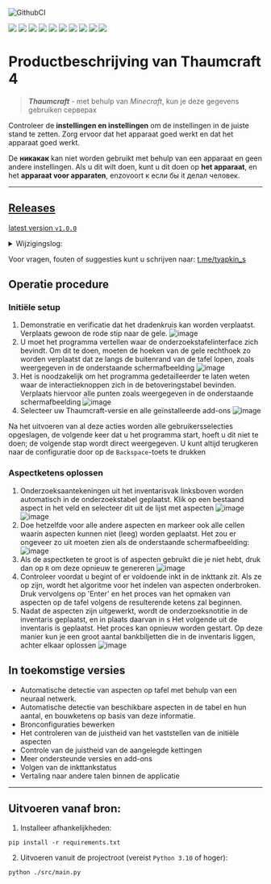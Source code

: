 ![GithubCI](https://github.com/SergTyapkin/thaumcraft-auto-researcher/actions/workflows/auto-translate-readme.yml/badge.svg)

[![](https://img.shields.io/badge/русский-_?style=for-the-badge&logo=readme&color=white)](https://github.com/SergTyapkin/thaumcraft-auto-researcher/blob/README_TRANSLATIONS/russian.md)
[![](https://img.shields.io/badge/english-_?style=for-the-badge&logo=readme&color=white)](https://github.com/SergTyapkin/thaumcraft-auto-researcher/blob/README_TRANSLATIONS/english.md)
[![](https://img.shields.io/badge/中文(简体)-_?style=for-the-badge&logo=readme&color=white)](https://github.com/SergTyapkin/thaumcraft-auto-researcher/blob/README_TRANSLATIONS/chinese%20(simplified).md)
[![](https://img.shields.io/badge/中文(传统)-_?style=for-the-badge&logo=readme&color=white)](https://github.com/SergTyapkin/thaumcraft-auto-researcher/blob/README_TRANSLATIONS/chinese%20(traditional).md)
[![](https://img.shields.io/badge/arabic(العربية)-_?style=for-the-badge&logo=readme&color=white)](https://github.com/SergTyapkin/thaumcraft-auto-researcher/blob/README_TRANSLATIONS/arabic.md)
[![](https://img.shields.io/badge/español-_?style=for-the-badge&logo=readme&color=white)](https://github.com/SergTyapkin/thaumcraft-auto-researcher/blob/README_TRANSLATIONS/spanish.md)
[![](https://img.shields.io/badge/italiano-_?style=for-the-badge&logo=readme&color=white)](https://github.com/SergTyapkin/thaumcraft-auto-researcher/blob/README_TRANSLATIONS/italian.md)
[![](https://img.shields.io/badge/Deutsch-_?style=for-the-badge&logo=readme&color=white)](https://github.com/SergTyapkin/thaumcraft-auto-researcher/blob/README_TRANSLATIONS/dutch.md)
[![](https://img.shields.io/badge/hindi(हिन्दी)-_?style=for-the-badge&logo=readme&color=white)](https://github.com/SergTyapkin/thaumcraft-auto-researcher/blob/README_TRANSLATIONS/hindi.md)
[![](https://img.shields.io/badge/korean(한국어)-_?style=for-the-badge&logo=readme&color=white)](https://github.com/SergTyapkin/thaumcraft-auto-researcher/blob/README_TRANSLATIONS/korean.md)


# Productbeschrijving van Thaumcraft 4
> _**Thaumcraft**_ - met behulp van _Minecraft_, kun je deze gegevens gebruiken серверах

Controleer de **instellingen en instellingen** om de instellingen in de juiste stand te zetten.
Zorg ervoor dat het apparaat goed werkt en dat het apparaat goed werkt.

De **никакак** kan niet worden gebruikt met behulp van een apparaat en geen andere instellingen. 
Als u dit wilt doen, kunt u dit doen op **het apparaat**, en het **apparaat voor apparaten**, enzovoort к если бы it делал человек.

---

## [Releases](https://github.com/SergTyapkin/thaumcraft-auto-researcher/releases)
[latest version `v1.0.0`](https://github.com/SergTyapkin/thaumcraft-auto-researcher/releases/tag/v1.0.0)
<details>
<summary>Wijzigingslog:</summary>

- Het is een goed idee om dit te doen bril
- De resolutie van aspectketens is ~2 keer versneld
- Logboekregistratie toegevoegd aan .log-bestanden in het uitvoerbare .exe-bestand
- Sluitknop toegevoegd
</details>


Voor vragen, fouten of suggesties kunt u schrijven naar: [t.me/tyapkin_s](https://t.me/tyapkin_s)

## Operatie procedure
### Initiële setup
1. Demonstratie en verificatie dat het dradenkruis kan worden verplaatst. 
Verplaats gewoon de rode stip naar de gele.
![image](https://github.com/SergTyapkin/thaumcraft-auto-researcher/blob/master/README_images/enroll.png?raw=true)
2. U moet het programma vertellen waar de onderzoekstafelinterface zich bevindt. 
Om dit te doen, moeten de hoeken van de gele rechthoek zo worden verplaatst dat ze langs de buitenrand van de tafel lopen, zoals weergegeven in de onderstaande schermafbeelding
![image](https://github.com/SergTyapkin/thaumcraft-auto-researcher/blob/master/README_images/find_table.png?raw=true)
3. Het is noodzakelijk om het programma gedetailleerder te laten weten waar de interactieknoppen zich in de betoveringstabel bevinden.
Verplaats hiervoor alle punten zoals weergegeven in de onderstaande schermafbeelding
![image](https://github.com/SergTyapkin/thaumcraft-auto-researcher/blob/master/README_images/setup_controls.png?raw=true)
4. Selecteer uw Thaumcraft-versie en alle geïnstalleerde add-ons
![image](https://github.com/SergTyapkin/thaumcraft-auto-researcher/blob/master/README_images/setup_version_and_addons.png?raw=true) 

Na het uitvoeren van al deze acties worden alle gebruikersselecties opgeslagen,
de volgende keer dat u het programma start, hoeft u dit niet te doen; de volgende stap wordt direct weergegeven.
U kunt altijd terugkeren naar de configuratie door op de `Backspace`-toets te drukken

### Aspectketens oplossen
1. Onderzoeksaantekeningen uit het inventarisvak linksboven worden automatisch in de onderzoekstabel geplaatst.
Klik op een bestaand aspect in het veld en selecteer dit uit de lijst met aspecten
![image](https://github.com/SergTyapkin/thaumcraft-auto-researcher/blob/master/README_images/setup_table_aspects.png?raw=true)
![image](https://github.com/SergTyapkin/thaumcraft-auto-researcher/blob/master/README_images/setup_table_aspects_1.png?raw=true)
2. Doe hetzelfde voor alle andere aspecten en markeer ook alle cellen waarin
aspecten kunnen niet (leeg) worden geplaatst. Het zou er ongeveer zo uit moeten zien als de onderstaande schermafbeelding:
![image](https://github.com/SergTyapkin/thaumcraft-auto-researcher/blob/master/README_images/setup_table_aspects_2.png?raw=true)
3. Als de aspectketen te groot is of aspecten gebruikt die je niet hebt, druk dan op `R` om deze opnieuw te genereren
![image](https://github.com/SergTyapkin/thaumcraft-auto-researcher/blob/master/README_images/setup_table_aspects_3.png?raw=true)
4. Controleer voordat u begint of er voldoende inkt in de inkttank zit. Als ze op zijn, wordt het algoritme voor het indelen van aspecten onderbroken.
Druk vervolgens op 'Enter' en het proces van het opmaken van aspecten op de tafel volgens de resulterende ketens zal beginnen.
5. Nadat de aspecten zijn uitgewerkt, wordt de onderzoeksnotitie in de inventaris geplaatst,
en in plaats daarvan in s Het volgende uit de inventaris is geplaatst.
Het proces kan opnieuw worden gestart. Op deze manier kun je een groot aantal bankbiljetten die in de inventaris liggen, achter elkaar oplossen
![image](https://github.com/SergTyapkin/thaumcraft-auto-researcher/blob/master/README_images/solving_done.png?raw=true)


## In toekomstige versies
- Automatische detectie van aspecten op tafel met behulp van een neuraal netwerk.
- Automatische detectie van beschikbare aspecten in de tabel en hun aantal, en bouwketens op basis van deze informatie.
- Bronconfiguraties bewerken
- Het controleren van de juistheid van het vaststellen van de initiële aspecten
- Controle van de juistheid van de aangelegde kettingen
- Meer ondersteunde versies en add-ons
- Volgen van de inkttankstatus
- Vertaling naar andere talen binnen de applicatie

---
## Uitvoeren vanaf bron:
1. Installeer afhankelijkheden:
```shell
pip install -r requirements.txt
```

2. Uitvoeren vanuit de projectroot (vereist `Python 3.10` of hoger):
```shell
python ./src/main.py
```